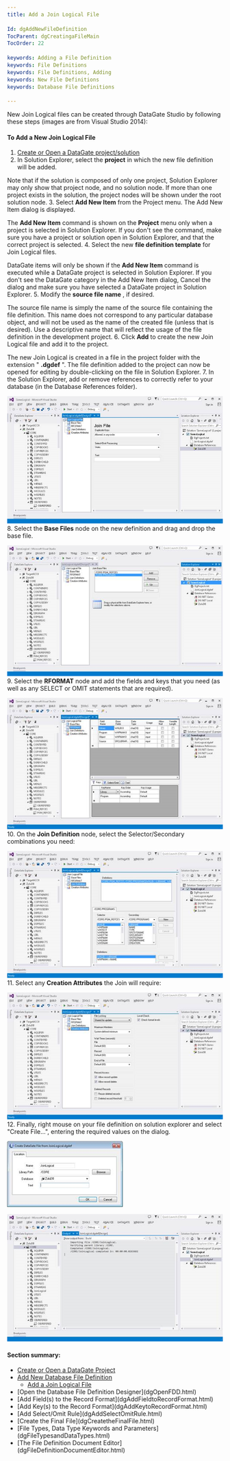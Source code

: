 ```yaml
---
title: Add a Join Logical File

Id: dgAddNewFileDefinition
TocParent: dgCreatingaFileMain
TocOrder: 22

keywords: Adding a File Definition
keywords: File Definitions
keywords: File Definitions, Adding
keywords: New File Definitions
keywords: Database File Definitions

---
```


New Join Logical files can be created through DataGate Studio by following these steps (images are from Visual Studio 2014):

#### To Add a New Join Logical File

1. [Create or Open a DataGate project/solution](dgCreateOrOpenaProject.html)
2. In Solution Explorer, select the **project**  in which the new file definition will be added.

Note that if the solution is composed of only one project, Solution Explorer may only show that project node, and no solution node. If more than one project exists in the solution, the project nodes will be shown under the root solution node.
3. Select **Add New Item**  from the Project menu. The Add New Item dialog is displayed.

The **Add New Item** command is shown on the **Project** menu only when a project is selected in Solution Explorer. If you don't see the command, make sure you have a project or solution open in Solution Explorer, and that the correct project is selected.
4. Select the new **file definition template**  for Join Logical files.

DataGate items will only be shown if the **Add New Item** command is executed while a DataGate project is selected in Solution Explorer. If you don't see the DataGate category in the Add New Item dialog, Cancel the dialog and make sure you have selected a DataGate project in Solution Explorer.
5. Modify the **source file name** , if desired.

The source file name is simply the name of the source file containing the file definition. This name does not correspond to any particular database object, and will not be used as the name of the created file (unless that is desired). Use a descriptive name that will reflect the usage of the file definition in the development project.
6. Click **Add**  to create the new Join Logical file and add it to the project.

The new Join Logical is created in a file in the project folder with the extension " **.dgdef** ". The file definition added to the project can now be opened for editing by double-clicking on the file in Solution Explorer.
7. In the Solution Explorer, add or remove references to correctly refer to 
			your database (in the Database References folder).

![](Images/JoinFile1.png)
8. Select the **Base Files**  node on the new definition and drag and drop the base file.

![](Images/JoinFile2.png)
9. Select the **RFORMAT**  node and add the fields and keys that you need 
			(as well as any SELECT or OMIT statements that are required).

![](Images/JoinFile3.png)
10. On the **Join Definition**  node, select the Selector/Secondary combinations you need:

![](Images/JoinFile4.png)
11. Select any **Creation Attributes**  the Join will require:

![](Images/JoinFile5.png)
12. Finally, right mouse on your file definition on solution explorer 
			and select "Create File...", entering the required values on the dialog.

![](Images/JoinFile6.png)

![](Images/JoinFile7.png)

#### Section summary:

- [Create or Open a DataGate Project](dgCreateOrOpenaProject.html)
- [Add New Database File Definition](dgAddNewFileDefinition.html)
			<ul><li>[Add a Join Logical File](dgAddaJoinLogical.html)

</li>
			<li>[Open the Database File Definition Designer](dgOpenFDD.html)
			</li>
			<li>[Add Field(s) to the Record Format](dgAddFieldtoRecordFormat.html)
			</li>
			<li>[Add Key(s) to the Record Format](dgAddKeytoRecordFormat.html)
			</li>
			<li>[Add Select/Omit Rule](dgAddSelectOmitRule.html)
			</li>
			<li>[Create the Final File](dgCreatetheFinalFile.html)
			</li>
			<li>[File Types, Data Type Keywords and Parameters](dgFileTypesandDataTypes.html)
			</li>
			<li>[The File Definition Document Editor](dgFileDefinitionDocumentEditor.html)
			</li>
		</ul>

